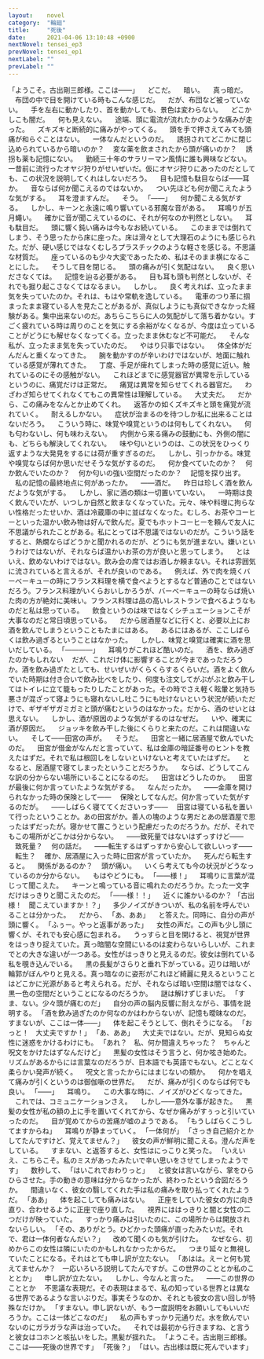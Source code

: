 ```yaml
---
layout:    novel
category:  "輪廻"
title:     "死後"
date:      2021-04-06 13:10:48 +0900
nextNovel: tensei_ep3
prevNovel: tensei_ep1
nextLabel: ""
prevLabel: ""
---
```

「ようこそ。古出剛三郎様。ここは――」
　どこだ。
　暗い。
　真っ暗だ。
　布団の中で目を開けている時もこんな感じだ。
　だが、布団など被っていない。
　手を左右に動かしたり、首を動かしても、景色は変わらない。
　どこかしこも闇だ。
　何も見えない。
　途端、頭に電流が流れたかのような痛みが走った。
　ズキズキと断続的に痛みがやってくる。
　頭を手で押さえてみても頭痛が和らぐことはない。
　一体なんだというのだ。
　誘拐されてどこかに閉じ込められているから暗いのか？
　変な薬を飲まされたから頭が痛いのか？
　誘拐も薬も記憶にない。
　勤続三十年のサラリーマン風情に誰も興味などない。一昔前に流行ったオヤジ狩りがせいぜいだ。仮にオヤジ狩りにあったのだとしても、この状況を説明してくれはしないだろう。
　目も記憶も駄目ならば――耳か。
　音ならば何か聞こえるのではないか。
　つい先ほども何か聞こえたような気がする。
　耳を澄ますんだ。
　そう。
「――」
　何か聞こえる気がする。
　しかし、キーンと永遠に鳴り響いている邪魔な音がある。
　耳鳴りが五月蠅い。
　確かに音が聞こえているのに、それが何なのか判然としない。
　耳も駄目だ。
　頭に響く鈍い痛みは今もなお続いている。
　このままでは倒れてしまう、そう思ったから床に座った。床は滑々として大理石のようにも感じられた。だが、硬い感じではなくむしろプラスチックのような軽さを感じる。不思議な材質だ。
　座っているのも少々大変であったため、私はそのまま横になることにした。
　そうして目を閉じる。
　頭の痛みが引く気配はない。
　良く思いださなくては。
　記憶を辿る必要がある。
　目も耳も頭も判然としないが、それでも掘り起こさなくてはなるまい。
　しかし。
　良く考えれば、立ったまま気を失っていたのか。それは、もはや常軌を逸している。
　電車のつり革に掴まったまま寝ている人を見たことがあるが、真似しようにも真似できなかった経験がある。集中出来ないのだ。あちらこちらに人の気配がして落ち着かない。すごく疲れている時は周りのことを気にする余裕がなくなるが、今度は立っていることがどうにも解せなくなってくる。立ったまま休むなど不可能だ。
　そんな私が、立ったまま気を失っていたのだ。
　やはり只事ではない。
　体全体がだんだんと重くなってきた。
　腕を動かすのが辛いわけではないが、地面に触れている感覚が薄れてきた。
　丁度、手足が痺れてしまった時の感覚に近い。触れているのにその感触がない。
　これほどまでに感覚器官が異常を示しているというのに、痛覚だけは正常だ。
　痛覚は異常を知らせてくれる器官だ。
　わざわざ知らせてくれなくてもこの異常性は理解している。
　大丈夫だ。
　だから、この痛みをなんとか止めてくれ。
　返答かの如くズキズキと頭を痛覚が流れていく。
　耐えるしかない。
　症状が治まるのを待つしか私に出来ることはないだろう。
　こういう時に、味覚や嗅覚というのは何もしてくれない。
　何も匂わないし、何も味わえない。
　内側から来る痛みの鼓動にも、外側の闇にも、どちらも解決してくれない。
　味や匂いというのは、この状況をひっくり返すような大発見をするには荷が重すぎるのだ。
　しかし、引っかかる。味覚や嗅覚ならば何か思いだせそうな気がするのだ。
　何か食べていたのか？
　何か飲んでいたのか？
　何か匂いの強い空間だったのか？
　記憶を探り出す。
　私の記憶の最終地点に何があったか。
　――酒だ。
　昨日は珍しく酒を飲んだような気がする。
　しかし、家に酒の類は一切置いていない。
　一時期は良く飲んでいたが、いつしか自然と飲まなくなっていた。元々、味や料理に拘らない性格だったせいか、酒は冷蔵庫の中に並ばなくなった。むしろ、お茶やコーヒーといった温かい飲み物は好んで飲んだ。夏でもホットコーヒーを頼んで友人に不思議がられたことがある。私にとっては不思議ではないのだが。こういう話をすると、熱燗ならばどうかと聞かれるのだが、どうにも気が進まない。嫌いというわけではないが、それならば温かいお茶の方が良いと思ってしまう。
　とはいえ、飲めないわけではない。飲み会の席ではお酒しか頼まない。それは雰囲気に流されていると言えるが、それが良いのである。
　例えば、外で肉を焼くバーべーキューの時にフランス料理を横で食べようとするなど普通のことではないだろう。フランス料理がいくらおいしかろうが、バーべーキューの時ならば焼いた肉の方が絶対に美味い。フランス料理は品の高いレストランで食べるようなものだと私は思っている。
　飲食というのは味ではなくシチュエーションこそが大事なのだと常日頃思っている。
　だから居酒屋などに行くと、必要以上にお酒を飲んでしまうということもたまにはある。
　あるにはあるが、ここしばらくは飲み過ぎるということはなかった。
　しかし、味覚と嗅覚は確実に酒を思いだしている。
「――――」
　耳鳴りがこれほど酷いのだ。
　酒を、飲み過ぎたのかもしれない
　だが、これだけ体に影響することが今まであっただろうか。酒を飲み過ぎたとしても、せいぜいがくらくらするくらいだ。酒をよく飲んでいた時期は付き合いで飲み比べをしたり、何度も注文してがぶがぶと飲み干してはトイレに立て籠もったりしたことがあった。その時でさえ軽く眩暈と気持ち悪さが混ざって寝ようにも寝れないし吐こうにも吐けないという状況が続いただけで、ギザギザガミガミと頭が痛むというのはなかった。だから、酒のせいとは思えない。
　しかし、酒が原因のような気がするのはなぜだ。
　いや、確実に酒が原因だ。
　ジョッキを飲み干した後にくらりと来たのだ。これは間違いない。
　そして――田宮の声が。
　そうだ。
　田宮と一緒に居酒屋で飲んでいたのだ。
　田宮が借金がなんだと言っていて、私は金庫の暗証番号のヒントを教えたはずだ。それで私は根回しをしないといけないと考えていたはずだ。
　となると、居酒屋で寝てしまったということだろうか。
　ならば、どうしてこんな訳の分からない場所にいることになるのだ。
　田宮はどうしたのか。
　田宮が最後に何か言っていたような気がする。
　なんだったか。
　――金庫を開けられなかった時の保険として――
　保険としてなんだ。何か言っていた気がするのだが。
　――しばらく寝ててくださいっす――
　田宮は寝ている私を置いて行ったということか。あの田宮がか。善人の塊のような男だとあの居酒屋で思ったはずだったが。寝かせて置こうという配慮だったのだろうか。だが、それでもこの場所がどこかは分からない。
　――致死量ではないはずっすけど――
　致死量？
　何の話だ。
　――転生するはずっすから安心して欲しいっす――
　転生？
　確か、居酒屋に入った時に田宮が言っていたか。
　死んだら転生すると。
　関係があるのか？
　頭が痛い。
　いくら考えても今の状況がどうなっているのか分からない。
　もはやどうにも。
「――様！」
　耳鳴りに言葉が混じって聞こえた。
　キーンと鳴っている音に鳴れたのだろうか。たった一文字だけはっきりと聞こえたのだ。
「――様！！」
　近くに誰かいるのか？
「古出様！　聞こえていますか！？」
　多少ノイズがきついが、私の名前を呼んでいることは分かった。
　だから、
「あ、ああ」
　と答えた。同時に、自分の声が頭に響く。
「ふぅー。やっと返事があった」
　女性の声だ。この声も少し頭に響くが、それでも安心感に包まれる。
　うっすらと目を開けると、視覚が世界をはっきり捉えていた。真っ暗闇な空間にいるのは変わらないらしいが、これまでとの大きな違いが一つある。女性がはっきりと見えるのだ。彼女は倒れている私を覗き込んでいる。
　黒の長髪がさらりと垂れ下がっている。辺りは暗いが輪郭がぼんやりと見える。真っ暗なのに姿形がこれほど綺麗に見えるということはどこかに光源があると考えられる。だが、それならば暗い空間は闇ではなく、黒一色の空間だということになるのだろうか。
　謎は解けずじまいだ。
「すま、ない。少々頭が痛むのだ」
　自分の声の脳内反響に耐えながら、事情を説明する。
「酒を飲み過ぎたのか何なのかはわからないが、記憶も曖昧なのだ。すまないが、ここは一体――」
　体を起こそうとして、倒れそうになる。
「おっと！　大丈夫ですか！」
「あ、ああ」
　大丈夫ではない。だが、見知らぬ女性に迷惑をかけるわけにも。
「あれ？　私、何か間違えちゃった？　ちゃんと呪文をかけたはずなんだけど」
　黒髪の女性はそう言うと、何か呟き始めた。リズムがあるからには言葉なのだろうが、日本語でも英語でもない。どことなく柔らかい発声が続く。
　呪文と言ったからにはまじないの類か。
　何かを唱えて痛みが引くというのは御伽噺の世界だ。
　だが、痛みが引くのならば何でも良い。
「――」
　耳鳴り。
　この大事な時に、ノイズがひどくなってきた。
　これでは、コミュニケーションさえ。
　しかし――意外な事が起きた。
　黒髪の女性が私の額の上に手を置いてくれてから、なぜか痛みがすぅっと引いていったのだ。
　目が覚めてからの苦痛が嘘のようである。
「もうしばらくこうしてますからね」
　耳鳴りが静まっていく。
「一体何が」
「さっき自己紹介とかしてたんですけど、覚えてません？」
　彼女の声が鮮明に聞こえる。澄んだ声をしている。
　すまない、と返答すると、女性はにっこりと笑った。
「いえいえ、こちらこそ。私のミスがあったみたいで辛い思いをさせてしまったようです」
　数秒して、
「はいこれでおわりっと」
　と彼女は言いながら、掌をひらひらさせた。手の動きの意味は分からなかったが、終わったという合図だろうか。
　間違いなく、彼女の翳してくれた手は私の痛みを取り払ってくれたようだ。
「ああ」
　体を起こしても痛みはない。
　正座をしていた彼女の方に向き直り、合わせるように正座で座り直した。
　視界にははっきりと闇と女性の二つだけが映っていた。
　すっかり痛みは引いたのに、この場所からは開放されないらしい。
「その、ありがとう。ひどかった頭痛が直ったみたいだ。それで、君は一体何者なんだい？」
　改めて聞くのも気が引けた。
　なぜなら、初めからこの女性は隣にいたのかもしれなかったからだ。
　つまり延々と無視していたことになる。それはとても申し訳が立たない。
「あはは。えーと何も覚えてませんか？　一応いろいろ説明してたんですが。この世界のこととか私のこととか」
　申し訳が立たない。
　しかし、今なんと言った。
　――この世界のこととか
　不思議な表現だ。その表現はまるで、私の知っている世界とは異なる世界であるような言いぶりだ。事実そうなのか、それとも彼女の言い回しが特殊なだけか。
「すまない。申し訳ないが、もう一度説明をお願いしてもいいだろうか。ここは一体どこなのだ」
　私の声もすっかり元通りだ。水を飲んでいないのにガラガラな声は治っていた。
　それでは最初から行きますね、と言うと彼女はコホンと咳払いをした。黒髪が揺れた。
「ようこそ。古出剛三郎様。ここは――死後の世界です」
「死後？」
「はい。古出様は既に死んでいます」
　
　
　
　
　
　
　